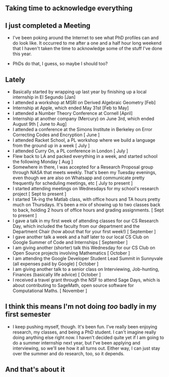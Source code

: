 ## Taking time to acknowledge everything

## I just completed a Meeting
- I've been poking around the Internet to see what PhD profiles can and do look like. 
  It occurred to me after a one and a half hour long weekend that I haven't taken the time to acknowledge 
  some of the stuff I've done this year.
  
- PhDs do that, I guess, so maybe I should too?
  
## Lately

- Basically started by wrapping up last year by finishing up a local internship in El Segundo [Jan]
- I attended a workshop at MSRI on Derived Algebraic Geometry [Feb]
- Internship at Apple, which ended May 31st [Feb to May]
- I attended a Number Theory Conference at Cornell [April]
- Internship at another company (Mercury) on June 3rd, which ended August 9th [ June to Aug]
- I attended a conference at the Simons Institute in Berkeley on Error Correcting Codes and Encryption [ June ]
- I attended Racket School, a PL workshop where we build a language from the ground up in a week [ July ]
- I attended Curry On, a PL conference in London [ July ]
- Flew back to LA and packed everything in a week, and started school the following Monday [ Aug ]
- Somewhere in there, I was accepted for a Research Proposal group through NASA that meets weekly. 
  That's been my Tuesday evenings, even though we are also on Whatsapp and communicate pretty
  frequently for scheduling meetings, etc [ July to present ]
- I started attending meetings on Wednesdays for my school's research project [ Sept to present ] 
- I started TA-ing the Matlab class, with office hours and TA hours pretty much on Thursdays. It's been a mix
  of showing up to two classes back to back, holding 2 hours of office hours and grading assignments. [ Sept to present ]
- I gave a talk in my first week of attending classes for our CS Research Day, which included the faculty from
  our department and the Department Chair (how about that for your first week!) [ September ] 
- I gave another talk a week and a half later to our local CS Club on Google Summer of Code and Internships [ September ]
- I am giving another (shorter) talk this Wednesday for our CS Club on Open Source projects involving Mathematics [ October ]
- I am attending the Google Developer Student Lead Summit in Sunnyvale (all expenses paid by Google) [ October ]
- I am giving another talk to a senior class on Interviewing, Job-hunting, Finances (basically life advice) [ October ] 
- I received a travel grant through the NSF to attend Sage Days, which is about contributing to SageMath,
  open source software for Computational Maths. [ November ]
  
## I think this means I'm not doing *too* badly in my first semester

- I keep pushing myself, though. It's been fun. I've really been enjoying research, my classes, and being a PhD student.
  I can't imagine really doing anything else right now. I haven't decided quite yet if I am going to do a summer internship
  next year, but I've been applying and interviewing, so we'll see how it all turns out. Either way, I can just stay over
  the summer and do research, too, so it depends. 
  
## And that's about it
